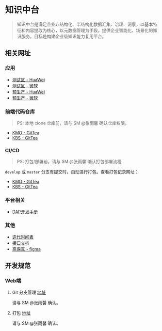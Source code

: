 # 知识中台

> 知识中台是满足企业非结构化、半结构化数据汇集、治理、洞察，以基本特征和内容提取为核心，以元数据管理为手段，提供企业智能化、场景化的知识服务。目标是构建企业级知识能力复用平台。

## 相关网址

### 应用

- [测试区 - HuaWei](https://kmo-test.apps.digiwincloud.com.cn/)
- [测试区 - 微软](https://kmo-test.apps.digiwincloud.com/)
- [预生产 - HuaWei](https://kmo.apps.digiwincloud.com.cn/)
- [预生产 - 微软](https://kmo.apps.digiwincloud.com/)

### 前端代码仓库

> PS: 本地 clone 仓库前，请与 SM @张雨馨 确认仓库权限。

- [KMO - GitTea](http://172.16.101.224:22691/kmo/kmo_frontend)
- [KBS - GitTea](http://172.16.101.224:22691/kbs/kbs_frontend)

### CI/CD

> PS: 打包/部署前，请与 SM @张雨馨 确认打包部署流程

`develop` 或 `master` 分支有提交时，自动进行打包。查看打包记录网址：

- [KMO - GitTea](http://172.16.101.224:22690/kmo/kmo_frontend)
- [KBS - GitTea](http://172.16.101.224:22690/kbs/kbs_frontend)

### 平台相关

- [DAP开发手册](http://10.40.41.143/elearning/4.0.1/#/)

### 其他

- [迭代时间表](https://docs.qq.com/sheet/DR1VWdnBRUHNNZ3RB?tab=ggerp4)
- [接口文档](https://apifox.com/apidoc/shared-5e5f4947-ee70-4cb3-94a2-43d7a4426328)
- [高保真 - figma](https://www.figma.com/file/Jw077EKzSZDNBLZ4OIMQWV/%E7%9F%A5%E8%AF%86%E5%BA%93-lison?node-id=2825%3A26914&mode=dev)

## 开发规范

### Web端

1. Git 分支管理 [地址](#前端代码仓库)

   请与 SM @张雨馨 确认。

2. 打包 [地址](#ci-cd)

   请与 SM @张雨馨 确认。
